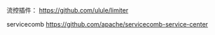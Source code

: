 流控插件：
https://github.com/ulule/limiter

servicecomb
https://github.com/apache/servicecomb-service-center